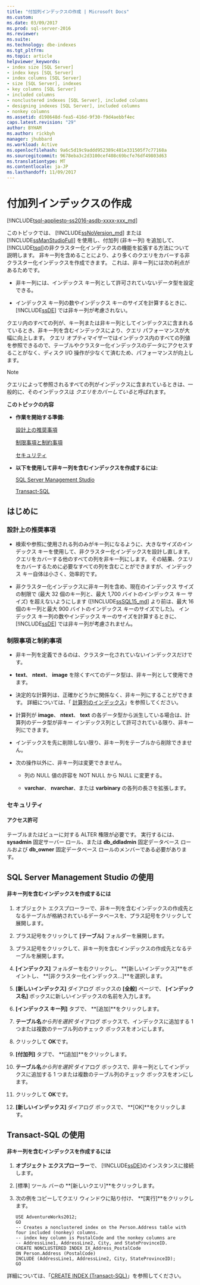 ```yaml
---
title: "付加列インデックスの作成 | Microsoft Docs"
ms.custom: 
ms.date: 03/09/2017
ms.prod: sql-server-2016
ms.reviewer: 
ms.suite: 
ms.technology: dbe-indexes
ms.tgt_pltfrm: 
ms.topic: article
helpviewer_keywords:
- index size [SQL Server]
- index keys [SQL Server]
- index columns [SQL Server]
- size [SQL Server], indexes
- key columns [SQL Server]
- included columns
- nonclustered indexes [SQL Server], included columns
- designing indexes [SQL Server], included columns
- nonkey columns
ms.assetid: d198648d-fea5-416d-9f30-f9d4aebbf4ec
caps.latest.revision: "29"
author: BYHAM
ms.author: rickbyh
manager: jhubbard
ms.workload: Active
ms.openlocfilehash: 9a6c5d19c9addd952389c481e331505f7c77168a
ms.sourcegitcommit: 9678eba3c2d3100cef408c69bcfe76df49803d63
ms.translationtype: MT
ms.contentlocale: ja-JP
ms.lasthandoff: 11/09/2017
---
```

# <a name="create-indexes-with-included-columns"></a>付加列インデックスの作成
[!INCLUDE[tsql-appliesto-ss2016-asdb-xxxx-xxx_md](../../includes/tsql-appliesto-ss2016-asdb-xxxx-xxx-md.md)]

  このトピックでは、 [!INCLUDE[ssNoVersion_md](../../includes/ssnoversion-md.md)] または [!INCLUDE[ssManStudioFull](../../includes/ssmanstudiofull-md.md)] を使用し、付加列 (非キー列) を追加して、 [!INCLUDE[tsql](../../includes/tsql-md.md)]の非クラスター化インデックスの機能を拡張する方法について説明します。 非キー列を含めることにより、より多くのクエリをカバーする非クラスター化インデックスを作成できます。 これは、非キー列には次の利点があるためです。  
  
-   非キー列には、インデックス キー列として許可されていないデータ型を設定できる。  
  
-   インデックス キー列の数やインデックス キーのサイズを計算するときに、 [!INCLUDE[ssDE](../../includes/ssde-md.md)] では非キー列が考慮されない。  
  
 クエリ内のすべての列が、キー列または非キー列としてインデックスに含まれるているとき、非キー列を含むインデックスにより、クエリ パフォーマンスが大幅に向上します。 クエリ オプティマイザーではインデックス内のすべての列値を参照できるので、テーブルやクラスター化インデックスのデータにアクセスすることがなく、ディスク I/O 操作が少なくて済むため、パフォーマンスが向上します。  
  
> [!NOTE]  
>  クエリによって参照されるすべての列がインデックスに含まれているときは、一般的に、そのインデックスは *クエリをカバーしている*と呼ばれます。  
  
 **このトピックの内容**  
  
-   **作業を開始する準備:**  
  
     [設計上の推奨事項](#DesignRecs)  
  
     [制限事項と制約事項](#Restrictions)  
  
     [セキュリティ](#Security)  
  
-   **以下を使用して非キー列を含むインデックスを作成するには:**  
  
     [SQL Server Management Studio](#SSMSProcedure)  
  
     [Transact-SQL](#TsqlProcedure)  
  
##  <a name="BeforeYouBegin"></a> はじめに  
  
###  <a name="DesignRecs"></a> 設計上の推奨事項  
  
-   検索や参照に使用される列のみがキー列になるように、大きなサイズのインデックス キーを使用して、非クラスター化インデックスを設計し直します。 クエリをカバーする他のすべての列を非キー列にします。 その結果、クエリをカバーするために必要なすべての列を含むことができますが、インデックス キー自体は小さく、効率的です。  
  
-   非クラスター化インデックスに非キー列を含め、現在のインデックス サイズの制限で (最大 32 個のキー列と、最大 1,700 バイトのインデックス キー サイズ) を超えないようにします ([!INCLUDE[ssSQL15_md](../../includes/sssql15-md.md)] より前は、最大 16 個のキー列と最大 900 バイトのインデックス キーのサイズでした)。 インデックス キー列の数やインデックス キーのサイズを計算するときに、 [!INCLUDE[ssDE](../../includes/ssde-md.md)] では非キー列が考慮されません。  
  
###  <a name="Restrictions"></a> 制限事項と制約事項  
  
-   非キー列を定義できるのは、クラスター化されていないインデックスだけです。  
  
-   **text**、 **ntext**、 **image** を除くすべてのデータ型は、非キー列として使用できます。  
  
-   決定的な計算列は、正確かどうかに関係なく、非キー列にすることができます。 詳細については、「 [計算列のインデックス](../../relational-databases/indexes/indexes-on-computed-columns.md)」を参照してください。  
  
-   計算列が **image**、 **ntext**、 **text** の各データ型から派生している場合は、計算列のデータ型が非キー インデックス列として許可されている限り、非キー列にできます。  
  
-   インデックスを先に削除しない限り、非キー列をテーブルから削除できません。  
  
-   次の操作以外に、非キー列は変更できません。  
  
    -   列の NULL 値の許容を NOT NULL から NULL に変更する。  
  
    -   **varchar**、 **nvarchar**、または **varbinary** の各列の長さを拡張します。  
  
###  <a name="Security"></a> セキュリティ  
  
####  <a name="Permissions"></a> アクセス許可  
 テーブルまたはビューに対する ALTER 権限が必要です。 実行するには、 **sysadmin** 固定サーバー ロール、または **db_ddladmin** 固定データベース ロールおよび **db_owner** 固定データベース ロールのメンバーである必要があります。  
  
##  <a name="SSMSProcedure"></a> SQL Server Management Studio の使用  
  
#### <a name="to-create-an-index-with-nonkey-columns"></a>非キー列を含むインデックスを作成するには  
  
1.  オブジェクト エクスプローラーで、非キー列を含むインデックスの作成先となるテーブルが格納されているデータベースを、プラス記号をクリックして展開します。  
  
2.  プラス記号をクリックして **[テーブル]** フォルダーを展開します。  
  
3.  プラス記号をクリックして、非キー列を含むインデックスの作成先となるテーブルを展開します。  
  
4.  **[インデックス]** フォルダーを右クリックし、 **[新しいインデックス]**をポイントし、 **[非クラスター化インデックス...]**を選択します。  
  
5.  **[新しいインデックス]** ダイアログ ボックスの **[全般]** ページで、 **[インデックス名]** ボックスに新しいインデックスの名前を入力します。  
  
6.  **[インデックス キー列]** タブで、 **[追加]**をクリックします。  
  
7.  **テーブル名***から列を選択* ダイアログ ボックスで、インデックスに追加する 1 つまたは複数のテーブル列のチェック ボックスをオンにします。  
  
8.  クリックして **OK**です。  
  
9. **[付加列]** タブで、 **[追加]**をクリックします。  
  
10. **テーブル名***から列を選択* ダイアログ ボックスで、非キー列としてインデックスに追加する 1 つまたは複数のテーブル列のチェック ボックスをオンにします。  
  
11. クリックして **OK**です。  
  
12. **[新しいインデックス]** ダイアログ ボックスで、 **[OK]**をクリックします。  
  
##  <a name="TsqlProcedure"></a> Transact-SQL の使用  
  
#### <a name="to-create-an-index-with-nonkey-columns"></a>非キー列を含むインデックスを作成するには  
  
1.  **オブジェクト エクスプローラー**で、 [!INCLUDE[ssDE](../../includes/ssde-md.md)]のインスタンスに接続します。  
  
2.  [標準] ツール バーの **[新しいクエリ]**をクリックします。  
  
3.  次の例をコピーしてクエリ ウィンドウに貼り付け、 **[実行]**をクリックします。  
  
    ```  
    USE AdventureWorks2012;  
    GO  
    -- Creates a nonclustered index on the Person.Address table with four included (nonkey) columns.   
    -- index key column is PostalCode and the nonkey columns are  
    -- AddressLine1, AddressLine2, City, and StateProvinceID.  
    CREATE NONCLUSTERED INDEX IX_Address_PostalCode  
    ON Person.Address (PostalCode)  
    INCLUDE (AddressLine1, AddressLine2, City, StateProvinceID);  
    GO  
    ```  
  
 詳細については、「[CREATE INDEX &#40;Transact-SQL&#41;](../../t-sql/statements/create-index-transact-sql.md)」を参照してください。  
  
  
